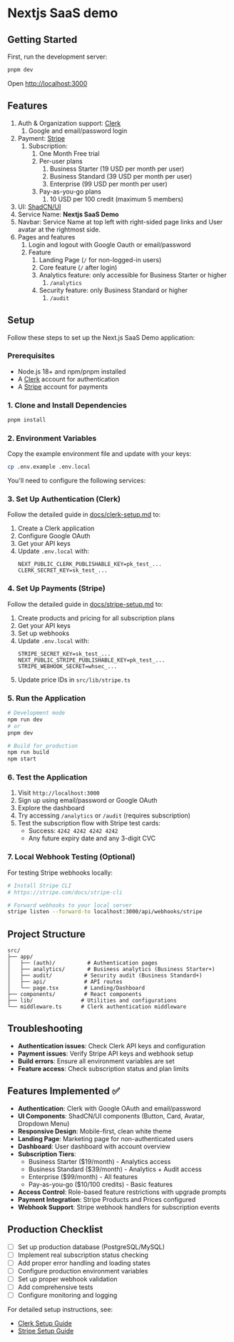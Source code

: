 # Nextjs SaaS demo

## Getting Started

First, run the development server:

```bash
pnpm dev
```

Open [http://localhost:3000](http://localhost:3000)

## Features

1. Auth & Organization support: [Clerk](https://clerk.com/)
    1. Google and email/password login
1. Payment: [Stripe](https://docs.stripe.com/)
    1. Subscription:
        1. One Month Free trial
        1. Per-user plans
            1. Business Starter (19 USD per month per user)
            1. Business Standard (39 USD per month per user)
            1. Enterprise (99 USD per month per user)
        1. Pay-as-you-go plans
            1. 10 USD per 100 credit (maximum 5 members)
1. UI: [ShadCN/UI](https://ui.shadcn.com/)
1. Service Name: **Nextjs SaaS Demo**
1. Navbar: Service Name at top left with right-sided page links and User avatar at the rightmost side.
1. Pages and features
    1. Login and logout with Google Oauth or email/password
    1. Feature
        1. Landing Page (`/` for non-logged-in users)
        1. Core feature (`/` after login)
        1. Analytics feature: only accessible for Business Starter or higher
            1. `/analytics`
        1. Security feature: only Business Standard or higher
            1. `/audit`

## Setup

Follow these steps to set up the Next.js SaaS Demo application:

### Prerequisites

- Node.js 18+ and npm/pnpm installed
- A [Clerk](https://clerk.com) account for authentication
- A [Stripe](https://stripe.com) account for payments

### 1. Clone and Install Dependencies

```bash
pnpm install
```

### 2. Environment Variables

Copy the example environment file and update with your keys:

```bash
cp .env.example .env.local
```

You'll need to configure the following services:

### 3. Set Up Authentication (Clerk)

Follow the detailed guide in [docs/clerk-setup.md](docs/clerk-setup.md) to:

1. Create a Clerk application
2. Configure Google OAuth
3. Get your API keys
4. Update `.env.local` with:
   ```env
   NEXT_PUBLIC_CLERK_PUBLISHABLE_KEY=pk_test_...
   CLERK_SECRET_KEY=sk_test_...
   ```

### 4. Set Up Payments (Stripe)

Follow the detailed guide in [docs/stripe-setup.md](docs/stripe-setup.md) to:

1. Create products and pricing for all subscription plans
2. Get your API keys
3. Set up webhooks
4. Update `.env.local` with:
   ```env
   STRIPE_SECRET_KEY=sk_test_...
   NEXT_PUBLIC_STRIPE_PUBLISHABLE_KEY=pk_test_...
   STRIPE_WEBHOOK_SECRET=whsec_...
   ```
5. Update price IDs in `src/lib/stripe.ts`

### 5. Run the Application

```bash
# Development mode
npm run dev
# or
pnpm dev

# Build for production
npm run build
npm start
```

### 6. Test the Application

1. Visit `http://localhost:3000`
2. Sign up using email/password or Google OAuth
3. Explore the dashboard
4. Try accessing `/analytics` or `/audit` (requires subscription)
5. Test the subscription flow with Stripe test cards:
   - Success: `4242 4242 4242 4242`
   - Any future expiry date and any 3-digit CVC

### 7. Local Webhook Testing (Optional)

For testing Stripe webhooks locally:

```bash
# Install Stripe CLI
# https://stripe.com/docs/stripe-cli

# Forward webhooks to your local server
stripe listen --forward-to localhost:3000/api/webhooks/stripe
```

## Project Structure

```
src/
├── app/
│   ├── (auth)/          # Authentication pages
│   ├── analytics/       # Business analytics (Business Starter+)
│   ├── audit/          # Security audit (Business Standard+)
│   ├── api/            # API routes
│   └── page.tsx        # Landing/Dashboard
├── components/         # React components
├── lib/               # Utilities and configurations
└── middleware.ts      # Clerk authentication middleware
```

## Troubleshooting

- **Authentication issues**: Check Clerk API keys and configuration
- **Payment issues**: Verify Stripe API keys and webhook setup
- **Build errors**: Ensure all environment variables are set
- **Feature access**: Check subscription status and plan limits

## Features Implemented ✅

- **Authentication**: Clerk with Google OAuth and email/password
- **UI Components**: ShadCN/UI components (Button, Card, Avatar, Dropdown Menu)
- **Responsive Design**: Mobile-first, clean white theme
- **Landing Page**: Marketing page for non-authenticated users
- **Dashboard**: User dashboard with account overview
- **Subscription Tiers**:
  - Business Starter ($19/month) - Analytics access
  - Business Standard ($39/month) - Analytics + Audit access
  - Enterprise ($99/month) - All features
  - Pay-as-you-go ($10/100 credits) - Basic features
- **Access Control**: Role-based feature restrictions with upgrade prompts
- **Payment Integration**: Stripe Products and Prices configured
- **Webhook Support**: Stripe webhook handlers for subscription events

## Production Checklist

- [ ] Set up production database (PostgreSQL/MySQL)
- [ ] Implement real subscription status checking
- [ ] Add proper error handling and loading states
- [ ] Configure production environment variables
- [ ] Set up proper webhook validation
- [ ] Add comprehensive tests
- [ ] Configure monitoring and logging

For detailed setup instructions, see:
- [Clerk Setup Guide](docs/clerk-setup.md)
- [Stripe Setup Guide](docs/stripe-setup.md)
